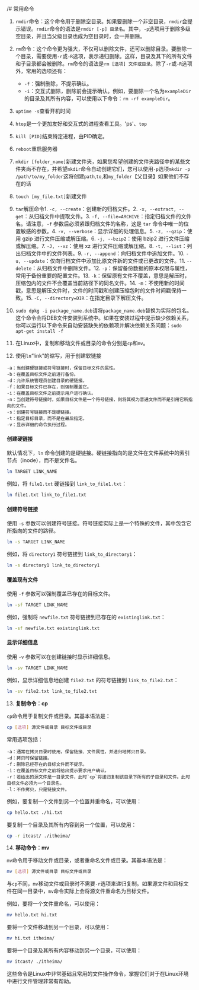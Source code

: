 /# 常用命令
1. `rmdir`命令：这个命令用于删除空目录。如果要删除一个非空目录，`rmdir`会提示错误。`rmdir`命令的语法是`rmdir [-p] 目录名`。其中，`-p`选项用于删除多级空目录，并且当父级目录也成为空目录时，会一并删除。
    
2. `rm`命令：这个命令更为强大，不仅可以删除文件，还可以删除目录。要删除一个目录，需要使用`-r`或`-R`选项，表示递归删除。这样，目录及其下的所有文件和子目录都会被删除。`rm`命令的语法是`rm [选项] 文件或目录`。除了`-r`或`-R`选项外，常用的选项还有：
    
    - `-f`：强制删除，不提示确认。
    - `-i`：交互式删除，删除前会提示确认。例如，要删除一个名为`exampleDir`的目录及其所有内容，可以使用以下命令：`rm -rf exampleDir`。
3. `uptime -s`查看开机时间
4. `htop`是一个更加友好和交互式的进程查看工具。'ps'、`top`
5. `kill [PID]`结束特定进程，由PID确定。
6. `reboot`重启服务器
7.  `mkdir [folder_name]`新建文件夹，如果您希望创建的文件夹路径中的某些文件夹尚不存在，并希望`mkdir`命令自动创建它们，您可以使用`-p`选项`mkdir -p /path/to/my_folder`这将创建`path`,`to`,和`my_folder`【父目录】如果他们不存在的话
8. `touch [my_file.txt]`新建文件
9. `tar`解压命令1. `-c, --create`：创建新的归档文件。2. `-x, --extract, --get`：从归档文件中提取文件。3. `-f, --file=ARCHIVE`：指定归档文件的文件名。请注意，`-f` 参数后必须紧跟归档文件的名称，这是 `tar` 命令中唯一的位置敏感的参数。4. `-v, --verbose`：显示详细的处理信息。5. `-z, --gzip`：使用 gzip 进行文件压缩或解压缩。6. `-j, --bzip2`：使用 bzip2 进行文件压缩或解压缩。7. `-J, --xz`：使用 xz 进行文件压缩或解压缩。8. `-t, --list`：列出归档文件中的文件列表。9. `-r, --append`：向归档文件中追加文件。10. `-u, --update`：仅向归档文件中添加比原文件新的文件或已更改的文件。11. `--delete`：从归档文件中删除文件。12. `-p`：保留备份数据的原本权限与属性，常用于备份重要的配置文件。13. `-k`：保留原有文件不覆盖，意思是解压时，压缩包内的文件不会覆盖当前路径下的同名文件。14. `-m`：不使用新的时间戳，意思是解压文件时，文件的时间戳和创建压缩包时的文件时间戳保持一致。15. `-C, --directory=DIR`：在指定目录下解压文件。
10. `sudo dpkg -i package_name.deb`请将`package_name.deb`替换为实际的包名。这个命令会将DEB文件安装到系统中。如果在安装过程中提示缺少依赖关系，你可以运行以下命令来自动安装缺失的依赖项并解决依赖关系问题：`sudo apt-get install -f`
11. 在Linux中，复制和移动文件或目录的命令分别是`cp`和`mv`。
12. 使用`ln`“link”的缩写，用于创建软链接
```
-a：当创建硬链接或符号链接时，保留目标文件的属性。
-b：在覆盖目标文件之前进行备份。
-d：允许系统管理员创建目录的硬链接。
-f：如果目标文件已存在，则强制覆盖它。
-i：在覆盖目标文件之前提示用户进行确认。
-n：当创建符号链接时，如果目标文件是一个符号链接，则将其视为普通文件而不是引用它所指向的文件。
-s：创建符号链接而不是硬链接。
-t：指定目标目录，而不是在最后指定。
-v：显示详细的命令执行过程。
```
#### 创建硬链接

默认情况下，`ln` 命令创建的是硬链接。硬链接指向的是文件在文件系统中的索引节点（inode），而不是文件名。

```bash
ln TARGET LINK_NAME
```

例如，将 `file1.txt` 硬链接到 `link_to_file1.txt`：

```bash
ln file1.txt link_to_file1.txt
```

#### 创建符号链接

使用 `-s` 参数可以创建符号链接。符号链接实际上是一个特殊的文件，其中包含它所指向的文件的路径。

```bash
ln -s TARGET LINK_NAME
```

例如，将 `directory1` 符号链接到 `link_to_directory1`：

```bash
ln -s directory1 link_to_directory1
```

#### 覆盖现有文件

使用 `-f` 参数可以强制覆盖已存在的目标文件。

```bash
ln -sf TARGET LINK_NAME
```

例如，强制将 `newfile.txt` 符号链接到已存在的 `existinglink.txt`：

```bash
ln -sf newfile.txt existinglink.txt
```

#### 显示详细信息

使用 `-v` 参数可以在创建链接时显示详细信息。

```bash
ln -sv TARGET LINK_NAME
```

例如，显示详细信息地创建 `file2.txt` 的符号链接到 `link_to_file2.txt`：

```bash
ln -sv file2.txt link_to_file2.txt
```
13. **复制命令：cp**

`cp`命令用于复制文件或目录。其基本语法是：

```bash
cp [选项] 源文件或目录 目标文件或目录
```

常用选项包括：
```
-a：通常在拷贝目录时使用，保留链接、文件属性，并递归地拷贝目录。
-d：拷贝时保留链接。
-f：删除已经存在的目标文件而不提示。
-i：在覆盖目标文件之前将给出提示要求用户确认。
-r：若给出的源文件是一目录文件，此时`cp`将递归复制该目录下所有的子目录和文件。此时目标文件必须为一个目录名。
-l：不作拷贝，只是链接文件。
```
例如，要复制一个文件到另一个位置并重命名，可以使用：

```bash
cp hello.txt ./hi.txt
```

要复制一个目录及其所有内容到另一个位置，可以使用：

```bash
cp -r itcast/ ./itheima/
```

14. **移动命令：mv**

`mv`命令用于移动文件或目录，或者重命名文件或目录。其基本语法是：

```bash
mv [选项] 源文件或目录 目标文件或目录
```

与`cp`不同，`mv`移动文件或目录时不需要`-r`选项来递归复制。如果源文件和目标文件在同一目录中，`mv`命令实际上会将源文件重命名为目标文件。

例如，要将一个文件重命名，可以使用：

```bash
mv hello.txt hi.txt
```

要将一个文件移动到另一个目录，可以使用：

```bash
mv hi.txt itheima/
```

要将一个目录及其所有内容移动到另一个目录，可以使用：

```bash
mv itcast/ ./itheima/
```

这些命令是Linux中非常基础且常用的文件操作命令，掌握它们对于在Linux环境中进行文件管理非常有帮助。

